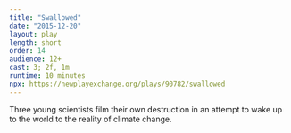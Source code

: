 ```yaml
---
title: "Swallowed"
date: "2015-12-20"
layout: play
length: short
order: 14
audience: 12+
cast: 3; 2f, 1m
runtime: 10 minutes
npx: https://newplayexchange.org/plays/90782/swallowed
---
```


Three young scientists film their own destruction in an attempt to wake up to the world to the reality of climate change.
